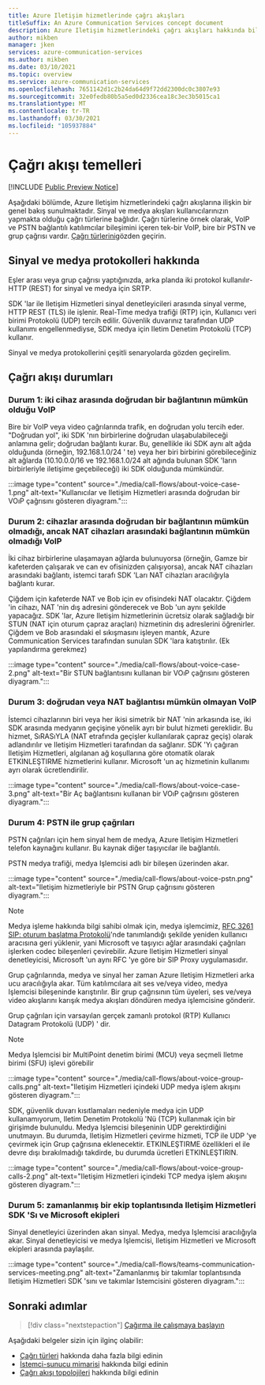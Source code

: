 ```yaml
---
title: Azure Iletişim hizmetlerinde çağrı akışları
titleSuffix: An Azure Communication Services concept document
description: Azure Iletişim hizmetlerindeki çağrı akışları hakkında bilgi edinin.
author: mikben
manager: jken
services: azure-communication-services
ms.author: mikben
ms.date: 03/10/2021
ms.topic: overview
ms.service: azure-communication-services
ms.openlocfilehash: 7651142d1c2b24da64d9f72dd2300dc0c3807e93
ms.sourcegitcommit: 32e0fedb80b5a5ed0d2336cea18c3ec3b5015ca1
ms.translationtype: MT
ms.contentlocale: tr-TR
ms.lasthandoff: 03/30/2021
ms.locfileid: "105937884"
---
```

# <a name="call-flow-basics"></a>Çağrı akışı temelleri

[!INCLUDE [Public Preview Notice](../includes/public-preview-include-phone-numbers.md)]

Aşağıdaki bölümde, Azure Iletişim hizmetlerindeki çağrı akışlarına ilişkin bir genel bakış sunulmaktadır. Sinyal ve medya akışları kullanıcılarınızın yapmakta olduğu çağrı türlerine bağlıdır. Çağrı türlerine örnek olarak, VoIP ve PSTN bağlantılı katılımcılar bileşimini içeren tek-bir VoIP, bire bir PSTN ve grup çağrısı vardır. [Çağrı türlerini](./voice-video-calling/about-call-types.md)gözden geçirin.

## <a name="about-signaling-and-media-protocols"></a>Sinyal ve medya protokolleri hakkında

Eşler arası veya grup çağrısı yaptığınızda, arka planda iki protokol kullanılır-HTTP (REST) for sinyal ve medya için SRTP.

SDK 'lar ile Iletişim Hizmetleri sinyal denetleyicileri arasında sinyal verme, HTTP REST (TLS) ile işlenir. Real-Time medya trafiği (RTP) için, Kullanıcı veri birimi Protokolü (UDP) tercih edilir. Güvenlik duvarınız tarafından UDP kullanımı engellenmediyse, SDK medya için Iletim Denetim Protokolü (TCP) kullanır.

Sinyal ve medya protokollerini çeşitli senaryolarda gözden geçirelim.

## <a name="call-flow-cases"></a>Çağrı akışı durumları

### <a name="case-1-voip-where-a-direct-connection-between-two-devices-is-possible"></a>Durum 1: iki cihaz arasında doğrudan bir bağlantının mümkün olduğu VoIP

Bire bir VoIP veya video çağrılarında trafik, en doğrudan yolu tercih eder. "Doğrudan yol", iki SDK 'nın birbirlerine doğrudan ulaşabulabileceği anlamına gelir; doğrudan bağlantı kurar. Bu, genellikle iki SDK aynı alt ağda olduğunda (örneğin, 192.168.1.0/24 ' te) veya her biri birbirini görebileceğiniz alt ağlarda (10.10.0.0/16 ve 192.168.1.0/24 alt ağında bulunan SDK 'ların birbirleriyle iletişime geçebileceği) iki SDK olduğunda mümkündür.

:::image type="content" source="./media/call-flows/about-voice-case-1.png" alt-text="Kullanıcılar ve Iletişim Hizmetleri arasında doğrudan bir VOıP çağrısını gösteren diyagram.":::

### <a name="case-2-voip-where-a-direct-connection-between-devices-is-not-possible-but-where-connection-between-nat-devices-is-possible"></a>Durum 2: cihazlar arasında doğrudan bir bağlantının mümkün olmadığı, ancak NAT cihazları arasındaki bağlantının mümkün olmadığı VoIP

İki cihaz birbirlerine ulaşamayan ağlarda bulunuyorsa (örneğin, Gamze bir kafeterden çalışarak ve can ev ofisinizden çalışıyorsa), ancak NAT cihazları arasındaki bağlantı, istemci tarafı SDK 'Ları NAT cihazları aracılığıyla bağlantı kurar.

Çiğdem için kafeterde NAT ve Bob için ev ofisindeki NAT olacaktır. Çiğdem 'in cihazı, NAT 'nin dış adresini gönderecek ve Bob 'un aynı şekilde yapacağız. SDK 'lar, Azure Iletişim hizmetlerinin ücretsiz olarak sağladığı bir STUN (NAT için oturum çapraz araçları) hizmetinin dış adreslerini öğrenirler. Çiğdem ve Bob arasındaki el sıkışmasını işleyen mantık, Azure Communication Services tarafından sunulan SDK 'lara katıştırılır. (Ek yapılandırma gerekmez)

:::image type="content" source="./media/call-flows/about-voice-case-2.png" alt-text="Bir STUN bağlantısını kullanan bir VOıP çağrısını gösteren diyagram.":::

### <a name="case-3-voip-where-neither-a-direct-nor-nat-connection-is-possible"></a>Durum 3: doğrudan veya NAT bağlantısı mümkün olmayan VoIP

İstemci cihazlarının biri veya her ikisi simetrik bir NAT 'nin arkasında ise, iki SDK arasında medyanın geçişine yönelik ayrı bir bulut hizmeti gereklidir. Bu hizmet, SıRASıYLA (NAT etrafında geçişler kullanılarak çapraz geçiş) olarak adlandırılır ve Iletişim Hizmetleri tarafından da sağlanır. SDK 'Yı çağıran Iletişim Hizmetleri, algılanan ağ koşullarına göre otomatik olarak ETKINLEŞTIRME hizmetlerini kullanır. Microsoft 'un aç hizmetinin kullanımı ayrı olarak ücretlendirilir.

:::image type="content" source="./media/call-flows/about-voice-case-3.png" alt-text="Bir Aç bağlantısını kullanan bir VOıP çağrısını gösteren diyagram.":::

### <a name="case-4-group-calls-with-pstn"></a>Durum 4: PSTN ile grup çağrıları

PSTN çağrıları için hem sinyal hem de medya, Azure Iletişim Hizmetleri telefon kaynağını kullanır. Bu kaynak diğer taşıyıcılar ile bağlantılı.

PSTN medya trafiği, medya Işlemcisi adlı bir bileşen üzerinden akar.

:::image type="content" source="./media/call-flows/about-voice-pstn.png" alt-text="Iletişim hizmetleriyle bir PSTN Grup çağrısını gösteren diyagram.":::

> [!NOTE]
> Medya işleme hakkında bilgi sahibi olmak için, medya işlemcimiz, [RFC 3261 SIP: oturum başlatma Protokolü](https://tools.ietf.org/html/rfc3261)'nde tanımlandığı şekilde yeniden kullanıcı aracısına geri yüklenir, yani Microsoft ve taşıyıcı ağlar arasındaki çağrıları işlerken codec bileşenleri çevirebilir. Azure Iletişim Hizmetleri sinyal denetleyicisi, Microsoft 'un aynı RFC 'ye göre bir SIP Proxy uygulamasıdır.

Grup çağrılarında, medya ve sinyal her zaman Azure Iletişim Hizmetleri arka ucu aracılığıyla akar. Tüm katılımcılara ait ses ve/veya video, medya Işlemcisi bileşeninde karıştırılır. Bir grup çağrısının tüm üyeleri, ses ve/veya video akışlarını karışık medya akışları döndüren medya işlemcisine gönderir.

Grup çağrıları için varsayılan gerçek zamanlı protokol (RTP) Kullanıcı Datagram Protokolü (UDP) ' dir.

> [!NOTE]
> Medya Işlemcisi bir MultiPoint denetim birimi (MCU) veya seçmeli Iletme birimi (SFU) işlevi görebilir

:::image type="content" source="./media/call-flows/about-voice-group-calls.png" alt-text="Iletişim Hizmetleri içindeki UDP medya işlem akışını gösteren diyagram.":::

SDK, güvenlik duvarı kısıtlamaları nedeniyle medya için UDP kullanamıyorum, Iletim Denetim Protokolü 'Nü (TCP) kullanmak için bir girişimde bulunuldu. Medya Işlemcisi bileşeninin UDP gerektirdiğini unutmayın. Bu durumda, Iletişim Hizmetleri çevirme hizmeti, TCP ile UDP 'ye çevirmek için Grup çağrısına eklenecektir. ETKINLEŞTIRME özellikleri el ile devre dışı bırakılmadığı takdirde, bu durumda ücretleri ETKINLEŞTIRIN.

:::image type="content" source="./media/call-flows/about-voice-group-calls-2.png" alt-text="Iletişim Hizmetleri içindeki TCP medya işlem akışını gösteren diyagram.":::

### <a name="case-5-communication-services-sdk-and-microsoft-teams-in-a-scheduled-teams-meeting"></a>Durum 5: zamanlanmış bir ekip toplantısında Iletişim Hizmetleri SDK 'Sı ve Microsoft ekipleri

Sinyal denetleyici üzerinden akan sinyal. Medya, medya Işlemcisi aracılığıyla akar. Sinyal denetleyicisi ve medya Işlemcisi, Iletişim Hizmetleri ve Microsoft ekipleri arasında paylaşılır.

:::image type="content" source="./media/call-flows/teams-communication-services-meeting.png" alt-text="Zamanlanmış bir takımlar toplantısında Iletişim Hizmetleri SDK 'sını ve takımlar Istemcisini gösteren diyagram.":::



## <a name="next-steps"></a>Sonraki adımlar

> [!div class="nextstepaction"]
> [Çağırma ile çalışmaya başlayın](../quickstarts/voice-video-calling/getting-started-with-calling.md)

Aşağıdaki belgeler sizin için ilginç olabilir:

- [Çağrı türleri](../concepts/voice-video-calling/about-call-types.md) hakkında daha fazla bilgi edinin
- [İstemci-sunucu mimarisi](./client-and-server-architecture.md) hakkında bilgi edinin
- [Çağrı akışı topolojileri](./detailed-call-flows.md) hakkında bilgi edinin
